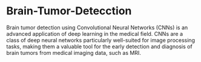 # Brain-Tumor-Detecction
Brain tumor detection using Convolutional Neural Networks (CNNs) is an advanced application of deep learning in the medical field. CNNs are a class of deep neural networks particularly well-suited for image processing tasks, making them a valuable tool for the early detection and diagnosis of brain tumors from medical imaging data, such as MRI.
